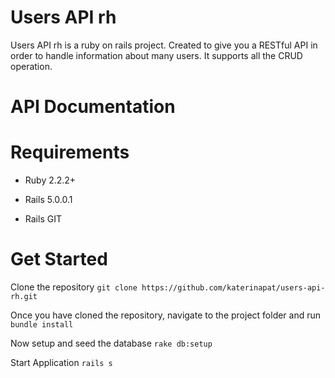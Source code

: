 # Users API rh

Users API rh is a ruby on rails project. Created to give you a RESTful API in order to handle information about many users. It supports all the CRUD operation. 

# API Documentation

# Requirements

* Ruby 2.2.2+

* Rails 5.0.0.1

* Rails GIT


# Get Started

Clone the repository
`git clone https://github.com/katerinapat/users-api-rh.git`

Once you have cloned the repository, navigate to the project folder and run
`bundle install`

Now setup and seed the database
`rake db:setup`

Start Application
`rails s`




